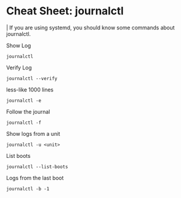 # Cheat Sheet: journalctl
| If you are using systemd, you should know some commands about journalctl.

Show Log

```
journalctl
```

Verify Log

```
journalctl --verify
```

less-like 1000 lines

```
journalctl -e
```

Follow the journal

```
journalctl -f
```

Show logs from a unit

```
journalctl -u <unit>
```

List boots

```
journalctl --list-boots
```

Logs from the last boot

```
journalctl -b -1
```
